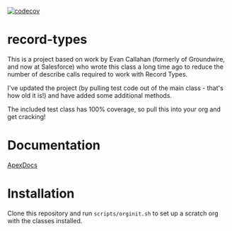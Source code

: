 [![codecov](https://codecov.io/gh/dschach/record-types/branch/main/graph/badge.svg?token=RVhs6ab2Md)](https://codecov.io/gh/dschach/record-types)

# record-types
This is a project based on work by Evan Callahan (formerly of Groundwire, and now at Salesforce) who wrote this class a long time ago to reduce the number of describe calls required to work with Record Types.

I've updated the project (by pulling test code out of the main class - that's how old it is!) and have added some additional methods. 

The included test class has 100% coverage, so pull this into your org and get cracking!

# Documentation
[ApexDocs](docs/index.md)

# Installation
Clone this repository and run `scripts/orginit.sh` to set up a scratch org with the classes installed.
